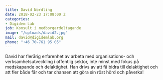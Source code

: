 ```yaml
---
title: David Nordling
date: 2018-02-23 17:08:00 Z
categories:
- Digidem Lab
job: Konsult i medborgardeltagande
image: "/uploads/david2.jpg"
mail: david@digidemlab.org
phone: "+46 70-761 95 05"
---
```


David har flerårig erfarenhet av arbeta med organisations- och verksamhetsutveckling i offentlig sektor, inte minst med fokus på medskapande och delaktighet. Han drivs av att få bidra till delaktighet och att fler både får och tar chansen att göra sin röst hörd och påverka!

